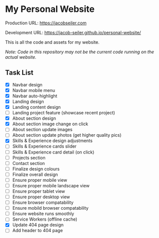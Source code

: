 # My Personal Website

Production URL: https://jacobseiler.com

Development URL: https://jacob-seiler.github.io/personal-website/

This is all the code and assets for my website.

_Note: Code in this repository may not be the current code running on the actual website._

## Task List

-   [x] Navbar design
-   [x] Navbar mobile menu
-   [x] Navbar auto-highlight
-   [x] Landing design
-   [x] Landing content design
-   [ ] Landing project feature (showcase recent project)
-   [x] About section design
-   [x] About section image change on click
-   [ ] About section update images
-   [ ] About section update photos (get higher quality pics)
-   [x] Skills & Experience design adjustments
-   [ ] Skills & Experience cards slider
-   [ ] Skills & Experience card detail (on click)
-   [ ] Projects section
-   [ ] Contact section
-   [ ] Finalize design colours
-   [ ] Finalize overall design
-   [ ] Ensure proper mobile view
-   [ ] Ensure proper mobile landscape view
-   [ ] Ensure proper tablet view
-   [ ] Ensure proper desktop view
-   [ ] Ensure browser compatability
-   [ ] Ensure mobild browser compatability
-   [ ] Ensure website runs smoothly
-   [ ] Service Workers (offline cache)
-   [x] Update 404 page design
-   [ ] Add header to 404 page
